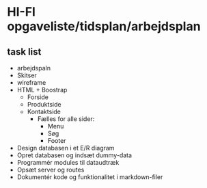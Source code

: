 # HI-FI opgaveliste/tidsplan/arbejdsplan

## task list
- arbejdspaln
- Skitser
- wireframe 
- HTML + Boostrap
    * Forside
    * Produktside
    * Kontaktside
        * Fælles for alle sider:
            * Menu
            * Søg
            * Footer
- Design databasen i et E/R diagram
- Opret databasen og indsæt dummy-data
- Programmér modules til dataudtræk
- Opsæt server og routes
- Dokumentér kode og funktionalitet i markdown-filer
